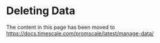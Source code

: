 # Deleting Data

The content in this page has been moved to https://docs.timescale.com/promscale/latest/manage-data/
